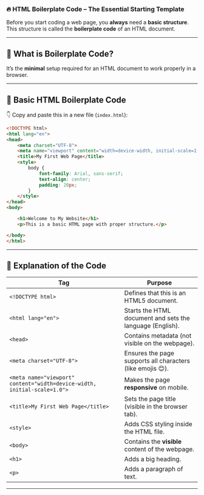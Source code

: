 ### 🔥 **HTML Boilerplate Code – The Essential Starting Template**  

Before you start coding a web page, you **always** need a **basic structure**. This structure is called the **boilerplate code** of an HTML document.  

---

## **🚀 What is Boilerplate Code?**  
It’s the **minimal** setup required for an HTML document to work properly in a browser.  

---

## **🔹 Basic HTML Boilerplate Code**
👇 Copy and paste this in a new file (`index.html`):

```html
<!DOCTYPE html>
<html lang="en">
<head>
    <meta charset="UTF-8">
    <meta name="viewport" content="width=device-width, initial-scale=1.0">
    <title>My First Web Page</title>
    <style>
        body {
            font-family: Arial, sans-serif;
            text-align: center;
            padding: 20px;
        }
    </style>
</head>
<body>

    <h1>Welcome to My Website</h1>
    <p>This is a basic HTML page with proper structure.</p>

</body>
</html>
```

---

## **📌 Explanation of the Code**
| Tag | Purpose |
|------|---------|
| `<!DOCTYPE html>` | Defines that this is an HTML5 document. |
| `<html lang="en">` | Starts the HTML document and sets the language (English). |
| `<head>` | Contains metadata (not visible on the webpage). |
| `<meta charset="UTF-8">` | Ensures the page supports all characters (like emojis 😊). |
| `<meta name="viewport" content="width=device-width, initial-scale=1.0">` | Makes the page **responsive** on mobile. |
| `<title>My First Web Page</title>` | Sets the page title (visible in the browser tab). |
| `<style>` | Adds CSS styling inside the HTML file. |
| `<body>` | Contains the **visible** content of the webpage. |
| `<h1>` | Adds a big heading. |
| `<p>` | Adds a paragraph of text. |

---
